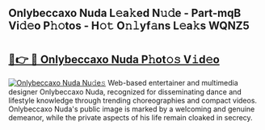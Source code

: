 ## Onlybeccaxo Nuda L𝚎a𝚔ed N𝚞𝚍e - Part-mqB Vi𝚍𝚎o P𝚑𝚘tos - H𝚘𝚝 O𝚗𝚕yf𝚊ns L𝚎a𝚔s WQNZ5

# <h2><a href="http://kfaa0o.oniu.top/?m=Onlybeccaxo+Nuda">🔗👉 🔴 Onlybeccaxo Nuda P𝚑ot𝚘𝚜 V𝚒d𝚎o</a></h2>

[![Onlybeccaxo Nuda Nu𝚍e𝚜](https://i.imgur.com/0qMVB7G.gif)](http://kfaa0o.oniu.top/?m=Onlybeccaxo+Nuda)
Web-based entertainer and multimedia designer Onlybeccaxo Nuda, recognized for disseminating dance and lifestyle knowledge through trending choreographies and compact videos. Onlybeccaxo Nuda's public image is marked by a welcoming and genuine demeanor, while the private aspects of his life remain cloaked in secrecy.  
